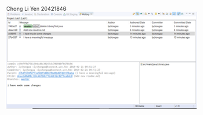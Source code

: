 Chong Li Yen
20421846
![Alt Text](https://github.com/lychongaa/comp3111-lab-demo/blob/master/Capture.PNG)
